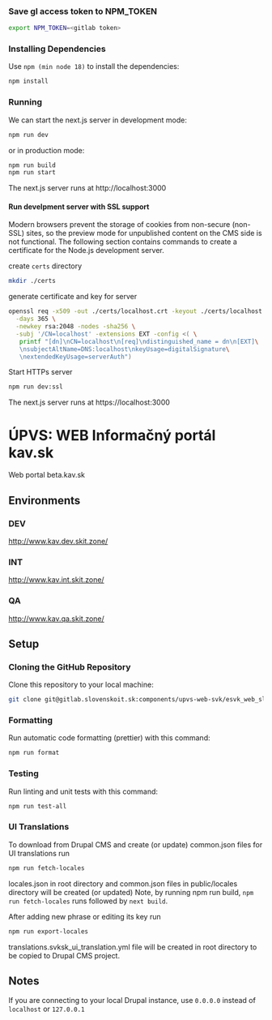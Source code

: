 
### Save gl access token to NPM_TOKEN

```bash
export NPM_TOKEN=<gitlab token>
```

### Installing Dependencies

Use `npm (min node 18)` to install the dependencies:

```bash
npm install
```
### Running

We can start the next.js server in development mode:

```bash
npm run dev
```

or in production mode:
```bash
npm run build
npm run start
```

The next.js server runs at http://localhost:3000

#### Run develpment server with SSL support

Modern browsers prevent the storage of cookies from non-secure (non-SSL) sites, so the preview mode for unpublished content on the CMS side is not functional. The following section contains commands to create a certificate for the Node.js development server.

create `certs` directory
```bash
mkdir ./certs
```

generate certificate and key for server
```bash
openssl req -x509 -out ./certs/localhost.crt -keyout ./certs/localhost.key \
  -days 365 \
  -newkey rsa:2048 -nodes -sha256 \
  -subj '/CN=localhost' -extensions EXT -config <( \
   printf "[dn]\nCN=localhost\n[req]\ndistinguished_name = dn\n[EXT]\
   \nsubjectAltName=DNS:localhost\nkeyUsage=digitalSignature\
   \nextendedKeyUsage=serverAuth")
```

Start HTTPs server

```bash
npm run dev:ssl
```

The next.js server runs at https://localhost:3000

# ÚPVS: WEB Informačný portál kav.sk

Web portal beta.kav.sk

## Environments

### DEV
http://www.kav.dev.skit.zone/

### INT
http://www.kav.int.skit.zone/

### QA
http://www.kav.qa.skit.zone/


## Setup

### Cloning the GitHub Repository

Clone this repository to your local machine:

```bash
git clone git@gitlab.slovenskoit.sk:components/upvs-web-svk/esvk_web_slovensko_sk_app.git
```

### Formatting

Run automatic code formatting (prettier) with this command:

```bash
npm run format
```

### Testing

Run linting and unit tests with this command:

```bash
npm run test-all
```

### UI Translations

To download from Drupal CMS and create (or update) common.json files for UI translations run

```bash
npm run fetch-locales
```
locales.json in root directory and common.json files in public/locales directory will be created (or updated)
Note, by running npm run build, ``npm run fetch-locales`` runs followed by ``next build``.

After adding new phrase or editing its key run

```bash
npm run export-locales
```
translations.svksk_ui_translation.yml file will be created in root directory to be copied to Drupal CMS project.


## Notes

If you are connecting to your local Drupal instance, use ``0.0.0.0`` instead of ``localhost`` or ``127.0.0.1``
